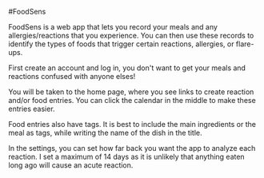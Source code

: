 #FoodSens

FoodSens is a web app that lets you record your meals and any allergies/reactions that you experience. You can then use these records to identify the types of foods that trigger certain reactions, allergies, or flare-ups.

First create an account and log in, you don't want to get your meals and reactions confused with anyone elses!

You will be taken to the home page, where you see links to create reaction and/or food entries. You can click the calendar in the middle to make these entries easier.

Food entries also have tags. It is best to include the main ingredients or the meal as tags, while writing the name of the dish in the title.

In the settings, you can set how far back you want the app to analyze each reaction. I set a maximum of 14 days as it is unlikely that anything eaten long ago will cause an acute reaction.
